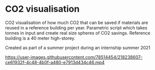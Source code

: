 # CO2 visualisation

CO2 visualisation of how much CO2 that can be saved if materials are reused in a reference building per year.
Parametric script which takes tonnes in input and create real size spheres of CO2 savings.
Reference building is a 40 meter high-storey.

Created as part of a summer project during an internship summer 2021

https://user-images.githubusercontent.com/78514454/218238607-ce61932f-4c48-4b0f-a480-e7913d434c46.mp4

